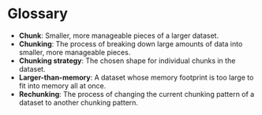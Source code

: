 # Glossary

- **Chunk**: Smaller, more manageable pieces of a larger dataset.
- **Chunking**: The process of breaking down large amounts of data into smaller, more manageable pieces.
- **Chunking strategy**: The chosen shape for individual chunks in the dataset.
- **Larger-than-memory**: A dataset whose memory footprint is too large to fit into memory all at once.
- **Rechunking**: The process of changing the current chunking pattern of a dataset to another chunking pattern.